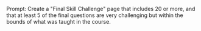 Prompt: Create a "Final Skill Challenge" page that includes 20 or more, and that at least 5 of the final questions are very challenging but within the bounds of what was taught in the course.